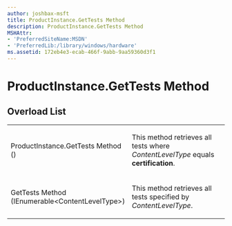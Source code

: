 ```yaml
---
author: joshbax-msft
title: ProductInstance.GetTests Method
description: ProductInstance.GetTests Method
MSHAttr:
- 'PreferredSiteName:MSDN'
- 'PreferredLib:/library/windows/hardware'
ms.assetid: 172eb4e3-ecab-466f-9abb-9aa59360d3f1
---
```


# ProductInstance.GetTests Method


## Overload List


<table>
<colgroup>
<col width="50%" />
<col width="50%" />
</colgroup>
<tbody>
<tr class="odd">
<td><p>ProductInstance.GetTests Method ()</p></td>
<td><p>This method retrieves all tests where <em>ContentLevelType</em> equals <strong>certification</strong>.</p></td>
</tr>
<tr class="even">
<td><p>GetTests Method (IEnumerable&lt;ContentLevelType&gt;)</p></td>
<td><p>This method retrieves all tests specified by <em>ContentLevelType</em>.</p></td>
</tr>
</tbody>
</table>

 

 

 







